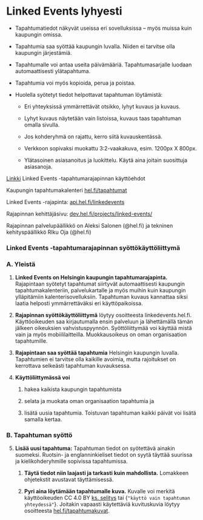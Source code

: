  # **Linked Events lyhyesti**
* Tapahtumatiedot näkyvät useissa eri sovelluksissa – myös muissa kuin kaupungin omissa.
    
* Tapahtumia saa syöttää kaupungin luvalla. Niiden ei tarvitse olla kaupungin järjestämiä.

* Tapahtumalle voi antaa useita päivämääriä. Tapahtumasarjalle luodaan 
automaattisesti ylätapahtuma.

* Tapahtumia voi myös kopioida, perua ja poistaa.

* Huolella syötetyt tiedot helpottavat tapahtuman löytämistä:
    * Eri yhteyksissä ymmärrettävät otsikko, lyhyt kuvaus ja kuvaus.

    * Lyhyt kuvaus näytetään vain listoissa, kuvaus taas tapahtuman omalla 
    sivulla.

    * Jos kohderyhmä on rajattu, kerro siitä kuvauskentässä.

    * Verkkoon sopivaksi muokattu 3:2-vaakakuva, esim. 1200px X 800px.

    * Ylätasoinen asiasanoitus ja luokittelu. Käytä aina joitain suosittuja asiasanoja.

[Linkki](https://www.google.com) Linked Events -tapahtumarajapinnan käyttöehdot

Kaupungin tapahtumakalenteri [hel.fi/tapahtumat](http://www.hel.fi/tapahtumat)

Linked Events -rajapinta: [api.hel.fi/linkedevents](http://api.hel.fi/linkedevents)

Rajapinnan kehittäjäsivu: [dev.hel.fi/projects/linked-events/](https://dev.hel.fi/projects/linked-events/)

Rajapinnan palvelupäällikkö on Aleksi Salonen (@hel.fi) ja tekninen kehityspäällikkö RIku Oja (@hel.fi)


### Linked Events -tapahtumarajapinnan syöttökäyttöliittymä

### A. Yleistä 

1. **Linked Events on Helsingin kaupungin tapahtumarajapinta.** Rajapintaan syötetyt tapahtumat siirtyvät automaattisesti kaupungin tapahtumakalenteriin, palvelukartalle ja myös muihin kuin kaupungin ylläpitämiin kalenterisovelluksiin. Tapahtuman kuvaus kannattaa siksi laatia helposti ymmärrettäväksi eri käyttöpaikoissa.

2. **Rajapinnan syöttökäyttöliittymä** löytyy osoitteesta linkedevents.hel.fi. Käyttöoikeuden saa kirjautumalla ensin palveluun ja lähettämällä tämän jälkeen oikeuksien vahvistuspyynnön. Syöttöliittymää voi käyttää mistä vain ja myös mobiililaitteilla. Muokkausoikeus on oman organisaation tapahtumille.

3. **Rajapintaan saa syöttää tapahtumia** Helsingin kaupungin luvalla. Tapahtumien ei tarvitse olla kaikille avoimia, mutta rajoitukset on kerrottava selkeästi tapahtuman kuvauksessa.

4. **Käyttöliittymässä voi**
    1. hakea kaikista kaupungin tapahtumista

    2. selata ja muokata oman organisaation tapahtumia ja
    
    3. lisätä uusia tapahtumia. Toistuvan tapahtuman kaikki päivät voi lisätä samalla kertaa.

### B. Tapahtuman syöttö

5. **Lisää uusi tapahtuma:** Tapahtuman tiedot on syötettävä ainakin suomeksi. Ruotsin- ja englanninkieliset tiedot on syytä täyttää suurissa ja kielikohderyhmille sopivissa tapahtumissa.

    1. **Täytä tiedot niin laajasti ja tarkasti kuin mahdollista.** Lomakkeen ohjetekstit avustavat täyttämisessä.

    2. **Pyri aina löytämään tapahtumalle kuva.** Kuvalle voi merkitä käyttöoikeuden CC 4.0 BY [ks. selitys](https://creativecommons.org/licenses/by/4.0/) tai {`"käyttö vain tapahtuman yhteydessä"`}. Joitakin vapaasti käytettäviä kuvituskuvia löytyy osoitteesta [hel.fi/tapahtumakuvat](http://www.hel.fi/tapahtumakuvat).
    